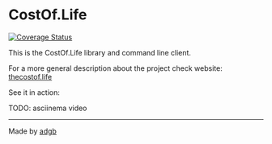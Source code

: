 # CostOf.Life

[![Coverage Status](https://coveralls.io/repos/github/noandrea/costoflife-rs/badge.svg?branch=master)](https://coveralls.io/github/noandrea/costoflife-rs?branch=master)

This is the CostOf.Life library and command line client.

For a more general description about the project check website: [thecostof.life](https://thecostof.life) 




See it in action:

TODO: asciinema video


---
Made by [adgb](https://adgb.me)


